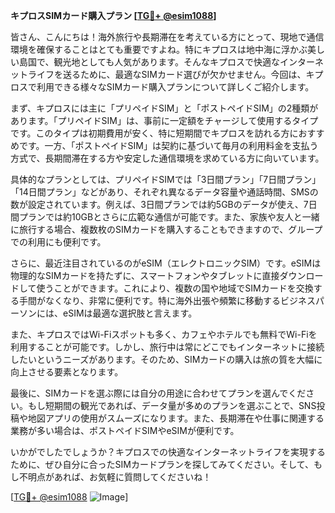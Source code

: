 **キプロスSIMカード購入プラン [[TG💪+ @esim1088](https://t.me/s/esim1088)]**

皆さん、こんにちは！海外旅行や長期滞在を考えている方にとって、現地で通信環境を確保することはとても重要ですよね。特にキプロスは地中海に浮かぶ美しい島国で、観光地としても人気があります。そんなキプロスで快適なインターネットライフを送るために、最適なSIMカード選びが欠かせません。今回は、キプロスで利用できる様々なSIMカード購入プランについて詳しくご紹介します。

まず、キプロスには主に「プリペイドSIM」と「ポストペイドSIM」の2種類があります。「プリペイドSIM」は、事前に一定額をチャージして使用するタイプです。このタイプは初期費用が安く、特に短期間でキプロスを訪れる方におすすめです。一方、「ポストペイドSIM」は契約に基づいて毎月の利用料金を支払う方式で、長期間滞在する方や安定した通信環境を求めている方に向いています。

具体的なプランとしては、プリペイドSIMでは「3日間プラン」「7日間プラン」「14日間プラン」などがあり、それぞれ異なるデータ容量や通話時間、SMSの数が設定されています。例えば、3日間プランでは約5GBのデータが使え、7日間プランでは約10GBとさらに広範な通信が可能です。また、家族や友人と一緒に旅行する場合、複数枚のSIMカードを購入することもできますので、グループでの利用にも便利です。

さらに、最近注目されているのがeSIM（エレクトロニックSIM）です。eSIMは物理的なSIMカードを持たずに、スマートフォンやタブレットに直接ダウンロードして使うことができます。これにより、複数の国や地域でSIMカードを交換する手間がなくなり、非常に便利です。特に海外出張や頻繁に移動するビジネスパーソンには、eSIMは最適な選択肢と言えます。

また、キプロスではWi-Fiスポットも多く、カフェやホテルでも無料でWi-Fiを利用することが可能です。しかし、旅行中は常にどこでもインターネットに接続したいというニーズがあります。そのため、SIMカードの購入は旅の質を大幅に向上させる要素となります。

最後に、SIMカードを選ぶ際には自分の用途に合わせてプランを選んでください。もし短期間の観光であれば、データ量が多めのプランを選ぶことで、SNS投稿や地図アプリの使用がスムーズになります。また、長期滞在や仕事に関連する業務が多い場合は、ポストペイドSIMやeSIMが便利です。

いかがでしたでしょうか？キプロスでの快適なインターネットライフを実現するために、ぜひ自分に合ったSIMカードプランを探してみてください。そして、もし不明点があれば、お気軽に質問してくださいね！

[[TG💪+ @esim1088](https://t.me/s/esim1088) ![Image](https://i.postimg.cc/Y0z9fWf4/image.png)]